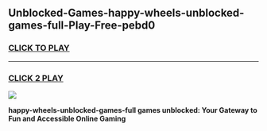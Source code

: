 
## Unblocked-Games-happy-wheels-unblocked-games-full-Play-Free-pebd0
<h3>
<a href="https://premium76.site?title=happy-wheels-unblocked-games-full&ref=18A">CLICK TO PLAY</a></h3>
<hr>

<h3>
<a href="https://premium76.site?title=happy-wheels-unblocked-games-full&ref=18A">CLICK 2 PLAY</a>
  
</h3>

<a href="https://premium76.site?title=happy-wheels-unblocked-games-full&ref=18A"><img src="https://clearcache.store/games.png"></a>


**happy-wheels-unblocked-games-full games unblocked: Your Gateway to Fun and Accessible Online Gaming**

